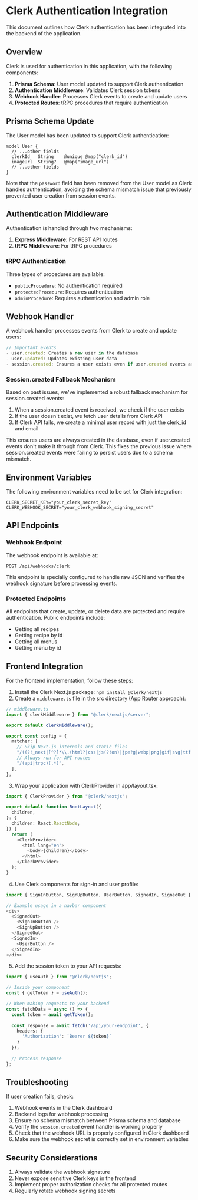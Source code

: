 # Clerk Authentication Integration

This document outlines how Clerk authentication has been integrated into the backend of the application.

## Overview

Clerk is used for authentication in this application, with the following components:

1. **Prisma Schema**: User model updated to support Clerk authentication
2. **Authentication Middleware**: Validates Clerk session tokens
3. **Webhook Handler**: Processes Clerk events to create and update users
4. **Protected Routes**: tRPC procedures that require authentication

## Prisma Schema Update

The User model has been updated to support Clerk authentication:

```prisma
model User {
  // ...other fields
  clerkId   String    @unique @map("clerk_id")
  imageUrl  String?   @map("image_url")
  // ...other fields
}
```

Note that the `password` field has been removed from the User model as Clerk handles authentication, avoiding the schema mismatch issue that previously prevented user creation from session events.

## Authentication Middleware

Authentication is handled through two mechanisms:

1. **Express Middleware**: For REST API routes
2. **tRPC Middleware**: For tRPC procedures

### tRPC Authentication

Three types of procedures are available:

- `publicProcedure`: No authentication required
- `protectedProcedure`: Requires authentication
- `adminProcedure`: Requires authentication and admin role

## Webhook Handler

A webhook handler processes events from Clerk to create and update users:

```typescript
// Important events
- user.created: Creates a new user in the database
- user.updated: Updates existing user data
- session.created: Ensures a user exists even if user.created events are missed
```

### Session.created Fallback Mechanism

Based on past issues, we've implemented a robust fallback mechanism for session.created events:

1. When a session.created event is received, we check if the user exists
2. If the user doesn't exist, we fetch user details from Clerk API
3. If Clerk API fails, we create a minimal user record with just the clerk_id and email

This ensures users are always created in the database, even if user.created events don't make it through from Clerk. This fixes the previous issue where session.created events were failing to persist users due to a schema mismatch.

## Environment Variables

The following environment variables need to be set for Clerk integration:

```
CLERK_SECRET_KEY="your_clerk_secret_key"
CLERK_WEBHOOK_SECRET="your_clerk_webhook_signing_secret"
```

## API Endpoints

### Webhook Endpoint

The webhook endpoint is available at:

```
POST /api/webhooks/clerk
```

This endpoint is specially configured to handle raw JSON and verifies the webhook signature before processing events.

### Protected Endpoints

All endpoints that create, update, or delete data are protected and require authentication. Public endpoints include:

- Getting all recipes
- Getting recipe by id
- Getting all menus
- Getting menu by id

## Frontend Integration

For the frontend implementation, follow these steps:

1. Install the Clerk Next.js package: `npm install @clerk/nextjs`
2. Create a `middleware.ts` file in the src directory (App Router approach):

```typescript
// middleware.ts
import { clerkMiddleware } from "@clerk/nextjs/server";

export default clerkMiddleware();

export const config = {
  matcher: [
    // Skip Next.js internals and static files
    "/((?!_next|[^?]*\\.(html?|css|js(?!on)|jpe?g|webp|png|gif|svg|ttf|woff2?|ico|csv|docx?|xlsx?|zip|webmanifest)).*)",
    // Always run for API routes
    "/(api|trpc)(.*)",
  ],
};
```

3. Wrap your application with ClerkProvider in app/layout.tsx:

```typescript
import { ClerkProvider } from "@clerk/nextjs";

export default function RootLayout({
  children,
}: {
  children: React.ReactNode;
}) {
  return (
    <ClerkProvider>
      <html lang="en">
        <body>{children}</body>
      </html>
    </ClerkProvider>
  );
}
```

4. Use Clerk components for sign-in and user profile:

```typescript
import { SignInButton, SignUpButton, UserButton, SignedIn, SignedOut } from "@clerk/nextjs";

// Example usage in a navbar component
<div>
  <SignedOut>
    <SignInButton />
    <SignUpButton />
  </SignedOut>
  <SignedIn>
    <UserButton />
  </SignedIn>
</div>
```

5. Add the session token to your API requests:

```typescript
import { useAuth } from "@clerk/nextjs";

// Inside your component
const { getToken } = useAuth();

// When making requests to your backend
const fetchData = async () => {
  const token = await getToken();
  
  const response = await fetch('/api/your-endpoint', {
    headers: {
      'Authorization': `Bearer ${token}`
    }
  });
  
  // Process response
};
```

## Troubleshooting

If user creation fails, check:

1. Webhook events in the Clerk dashboard
2. Backend logs for webhook processing
3. Ensure no schema mismatch between Prisma schema and database
4. Verify the `session.created` event handler is working properly
5. Check that the webhook URL is properly configured in Clerk dashboard
6. Make sure the webhook secret is correctly set in environment variables

## Security Considerations

1. Always validate the webhook signature
2. Never expose sensitive Clerk keys in the frontend
3. Implement proper authorization checks for all protected routes
4. Regularly rotate webhook signing secrets
